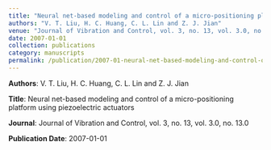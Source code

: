 ```yaml
---
title: "Neural net-based modeling and control of a micro-positioning platform using piezoelectric actuators"
authors: "V. T. Liu, H. C. Huang, C. L. Lin and Z. J. Jian"
venue: "Journal of Vibration and Control, vol. 3, no. 13, vol. 3.0, no. 13.0"
date: 2007-01-01
collection: publications
category: manuscripts
permalink: /publication/2007-01-neural-net-based-modeling-and-control-of-a-micro-positioning-platform-using-piezoelectric-actuators
---
```


**Authors**: V. T. Liu, H. C. Huang, C. L. Lin and Z. J. Jian

**Title**: Neural net-based modeling and control of a micro-positioning platform using piezoelectric actuators

**Journal**: Journal of Vibration and Control, vol. 3, no. 13, vol. 3.0, no. 13.0

**Publication Date**: 2007-01-01
